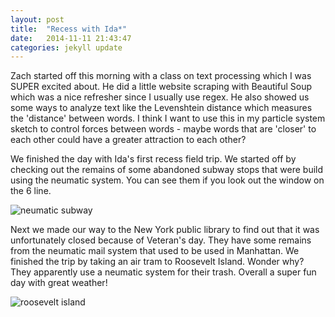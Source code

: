 ```yaml
---
layout: post
title:  "Recess with Ida*"
date:   2014-11-11 21:43:47
categories: jekyll update
---
```

Zach started off this morning with a class on text processing which I was SUPER excited about. He did a little website scraping with Beautiful Soup which was a nice refresher since I usually use regex. He also showed us some ways to analyze text like the Levenshtein distance which measures the 'distance' between words. I think I want to use this in my particle system sketch to control forces between words - maybe words that are 'closer' to each other could have a greater attraction to each other?

We finished the day with Ida's first recess field trip. We started off by checking out the remains of some abandoned subway stops that were build using the neumatic system. You can see them if you look out the window on the 6 line.  

![neumatic subway]({{site.baseurl}}/assets/neumaticsubway.jpb)  

Next we made our way to the New York public library to find out that it was unfortunately closed because of Veteran's day. They have some remains from the neumatic mail system that used to be used in Manhattan. We finished the trip by taking an air tram to Roosevelt Island. Wonder why? They apparently use a neumatic system for their trash. Overall a super fun day with great weather!

![roosevelt island]({{site.baseurl}}/assets/rooseveltisland.jpg)